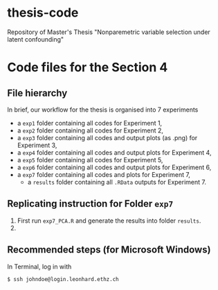 # thesis-code
Repository of Master's Thesis "Nonparemetric variable selection under latent confounding"

# Code files for the Section 4

## File hierarchy

In brief, our workflow for the thesis is organised into 7 experiments

- a `exp1` folder containing all codes for Experiment 1,
- a `exp2` folder containing all codes for Experiment 2,
- a `exp3` folder containing all codes and output plots (as .png) for Experiment 3,
- a `exp4` folder containing all codes and output plots for Experiment 4,
- a `exp5` folder containing all codes for Experiment 5,
- a `exp6` folder containing all codes and output plots for Experiment 6,
- a `exp7` folder containing all codes and plots for Experiment 7,
    - a `results` folder containing all `.RData` outputs for Experiment 7.

## Replicating instruction for Folder `exp7`

  1. First run  `exp7_PCA.R` and generate the results into folder `results`.
  2. 
  

## Recommended steps (for Microsoft Windows)

In Terminal, log in with
```bash
$ ssh johndoe@login.leonhard.ethz.ch
```

